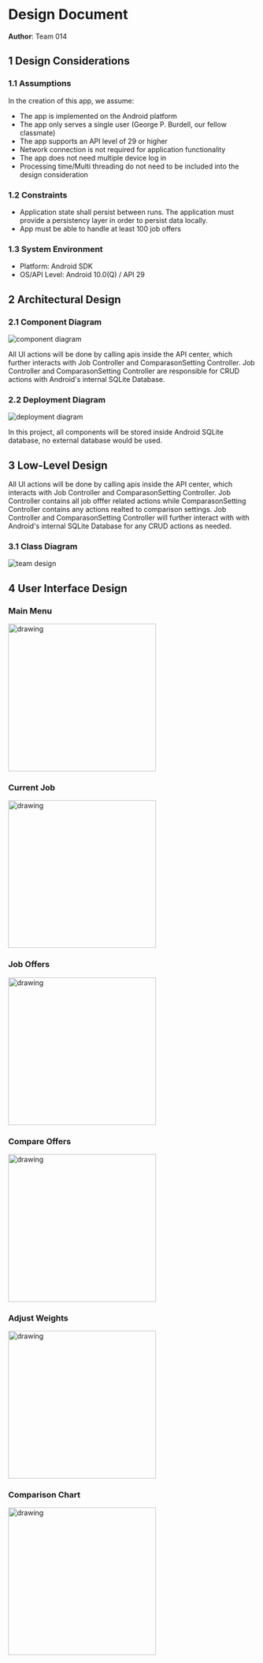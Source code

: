 # Design Document


**Author**: Team 014

## 1 Design Considerations



### 1.1 Assumptions

In the creation of this app, we assume:

- The app is implemented on the Android platform
- The app only serves a single user (George P. Burdell, our fellow classmate)
- The app supports an API level of 29 or higher
- Network connection is not required for application functionality
- The app does not need multiple device log in
- Processing time/Multi threading do not need to be included into the design consideration


### 1.2 Constraints

- Application state shall persist between runs. The application must provide a persistency layer in order to persist data locally.
- App must be able to handle at least 100 job offers

### 1.3 System Environment

- Platform: Android SDK
- OS/API Level: Android 10.0(Q) / API 29


## 2 Architectural Design


### 2.1 Component Diagram
![component diagram](./images/component-diagram.png)

All UI actions will be done by calling apis inside the API center, which further interacts with Job Controller and ComparasonSetting Controller. Job Controller and ComparasonSetting Controller are responsible for CRUD actions with
Android's internal SQLite Database.

### 2.2 Deployment Diagram
![deployment diagram](./images/deployment-diagram.png)


In this project, all components will be stored inside Android SQLite database, no external database would be used.

## 3 Low-Level Design

All UI actions will be done by calling apis inside the API center, which interacts with Job Controller and ComparasonSetting Controller. Job Controller contains all job offfer related actions while ComparasonSetting Controller contains any actions realted to comparison settings. Job Controller and ComparasonSetting Controller will further interact with with Android's internal SQLite Database for any CRUD actions as needed.

### 3.1 Class Diagram



![team design](./images/team-design.png)



## 4 User Interface Design


### Main Menu

<img src="./images/main_page.png" alt="drawing" width="300"/>


### Current Job

<img src="./images/currentjob-ui.png" alt="drawing" width="300"/>


### Job Offers

<img src="./images/job-offers-ui-4-buttons.png" alt="drawing" width="300"/>


### Compare Offers

<img src="./images/compare_button_tablee1.png" alt="drawing" width="300"/>


### Adjust Weights

<img src="./images/adjustweights-ui.png" alt="drawing" width="300"/>


### Comparison Chart

<img src="./images/compare-ui.png" alt="drawing" width="300"/>
